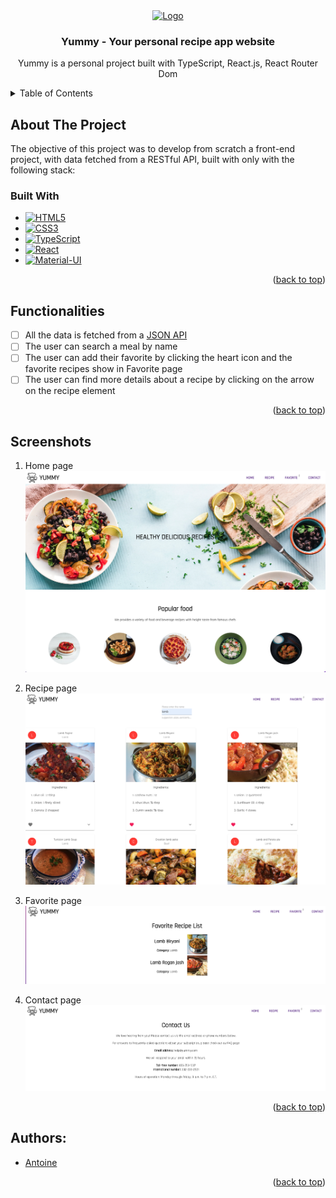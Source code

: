 <!-- PROJECT LOGO -->
<div align="center">
    <a href="https://isa-6-yummy-project-green.vercel.app/">
    <img src="https://www.freepnglogos.com/uploads/logo-ifood-png/ifood-chef-hat-logo-25.png" width="200" alt="Logo"/>
    </a>



<h3 align="center">Yummy - Your personal recipe app website</h3>
  <p align="center">
    Yummy is a personal project built with TypeScript, React.js, React Router Dom
    <br />
  </p>
</div>

<!-- TABLE OF CONTENTS -->
<details>
  <summary>Table of Contents</summary>
  <ol>
    <li>
      <a href="#about-the-project">About The Project</a>
      <ul>
        <li><a href="#built-with">Built With</a></li>
      </ul>
    </li>
    <li><a href="#functionalities">Functionalities</a></li>
    <li><a href="#author">Author</a></li>
  </ol>
</details>



<!-- ABOUT THE PROJECT -->
## About The Project

The objective of this project was to develop from scratch a front-end project, with data fetched from a RESTful API, built with only with the following stack:

### Built With

* [![HTML5][HTML5]][HTML5-url]
* [![CSS3][CSS3]][CSS3-url]
* [![TypeScript][TypeScript]][TypeScript-url]
* [![React][React.js]][React-url]
* [![Material-UI][Material-UI]][Material-UI-url]



<p align="right">(<a href="#readme-top">back to top</a>)</p>

<!-- Functionalities -->
## Functionalities

- [ ] All the data is fetched from a <a href="https://www.themealdb.com/">JSON API</a>
- [ ] The user can search a meal by name
- [ ] The user can add their favorite by clicking the heart icon and the favorite recipes show in Favorite page
- [ ] The user can find more details about a recipe by clicking on the arrow on the recipe element

<p align="right">(<a href="#readme-top">back to top</a>)</p>

<!-- Screenshots -->
## Screenshots

1. Home page
   ![homePage](./src/assets/home_page.png)

2. Recipe page
   ![recipePage](./src/assets/recipe_page.png)

3. Favorite page
   ![favoritePage](./src/assets/favorite_page.png)

4. Contact page
   ![contactPage](./src/assets/contact_page.png)

<p align="right">(<a href="#readme-top">back to top</a>)</p>

<!-- AUTHORS -->
## Authors:
* [Antoine]

<p align="right">(<a href="#readme-top">back to top</a>)</p>


<!-- MARKDOWN LINKS & IMAGES -->
<!-- https://www.markdownguide.org/basic-syntax/#reference-style-links -->

[React.js]: https://img.shields.io/badge/React-20232A?style=for-the-badge&logo=react&logoColor=61DAFB
[React-url]: https://reactjs.org/
[Redux]: https://img.shields.io/badge/Redux-593D88?style=for-the-badge&logo=redux&logoColor=white
[Redux-url]: https://redux-toolkit.js.org/
[TypeScript]: https://img.shields.io/badge/TypeScript-007ACC?style=for-the-badge&logo=typescript&logoColor=white
[TypeScript-url]: https://www.typescriptlang.org/
[HTML5]: https://img.shields.io/badge/HTML5-E34F26?style=for-the-badge&logo=html5&logoColor=white
[HTML5-url]: https://html.spec.whatwg.org/multipage/
[CSS3]: https://img.shields.io/badge/CSS3-1572B6?style=for-the-badge&logo=css3&logoColor=white
[CSS3-url]: https://www.w3.org/Style/CSS/Overview.en.html
[Material-UI]: https://img.shields.io/badge/Material--UI-0081CB?style=for-the-badge&logo=material-ui&logoColor=white
[Material-UI-url]: https://mui.com/
[MongoDB]: https://img.shields.io/badge/MongoDB-4EA94B?style=for-the-badge&logo=mongodb&logoColor=white
[MongoDB-url]: https://www.mongodb.com/
[Express.js]: https://img.shields.io/badge/Express.js-404D59?style=for-the-badge
[Express-url]: https://expressjs.com/
[Node.js]: https://img.shields.io/badge/Node.js-43853D?style=for-the-badge&logo=node.js&logoColor=white
[Node-url]: https://nodejs.org/en

[Antoine]: https://github.com/Ant1ne
